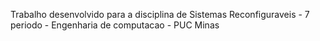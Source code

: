 Trabalho desenvolvido para a disciplina de Sistemas Reconfiguraveis - 7 periodo - Engenharia de computacao - PUC Minas


